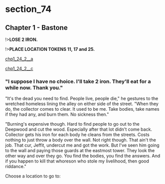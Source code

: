 
# section_74

## Chapter 1 - Bastone

!>**LOSE 2 IRON.**

!>**PLACE LOCATION TOKENS 11, 17 and 25.**

[chp1_24_2__a](../../decomp/app/src/main/res/raw/chp1_24_2__a.mp3 ':include :type=audio')

[chp1_24_2__c](../../decomp/app/src/main/res/raw/chp1_24_2__c.mp3 ':include :type=audio')

### "I suppose I have no choice. I'll take 2 iron. They'll eat for a while now. Thank you."

"It's the dead you need to find. People live, people die," he gestures to the wretched homeless lining the alley on either side of the street. "When they do, the collector comes to clear. It used to be me. Take bodies, take names if they had any, and burn them. No sickness then."

"Burning's expensive though. Hard to find people to go out to the Deepwood and cut the wood. Especially after that lot didn't come back. Collector gets his iron for each body he cleans from the streets. Costs nothing to just throw a body over the wall. Not right though. That ain't the job. That cur, Jeffit, undercut me and got the work. But I've seen him going to the wall and paying those guards at the eastmost tower. They look the other way and over they go. You find the bodies, you find the answers. And if you happen to kill that whoreson who stole my livelihood, then good riddance."

Choose a location to go to:


